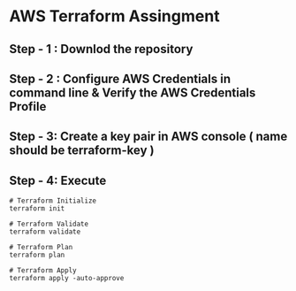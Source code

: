 # AWS Terraform Assingment

## Step - 1 : Downlod the repository

## Step - 2 : Configure AWS Credentials in command line &  Verify the AWS Credentials Profile

## Step - 3: Create a key pair in AWS console ( name  should be terraform-key )

## Step - 4: Execute
```t
# Terraform Initialize
terraform init

# Terraform Validate
terraform validate

# Terraform Plan
terraform plan

# Terraform Apply
terraform apply -auto-approve
```
